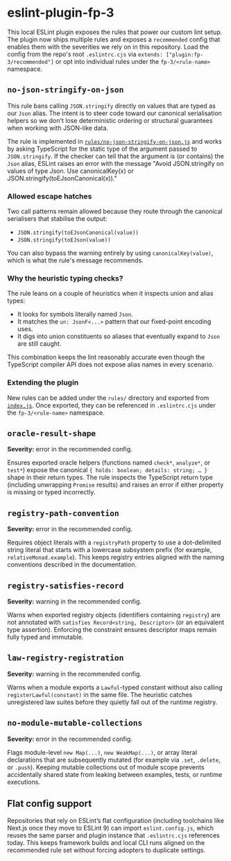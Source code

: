# eslint-plugin-fp-3

This local ESLint plugin exposes the rules that power our custom lint setup.
The plugin now ships multiple rules and exposes a `recommended` config that
enables them with the severities we rely on in this repository. Load the config
from the repo's root `.eslintrc.cjs` via `extends: ["plugin:fp-3/recommended"]`
or opt into individual rules under the `fp-3/<rule-name>` namespace.

## `no-json-stringify-on-json`

This rule bans calling `JSON.stringify` directly on values that are typed as our
`Json` alias. The intent is to steer code toward our canonical serialisation
helpers so we don't lose deterministic ordering or structural guarantees when
working with JSON-like data.

The rule is implemented in [`rules/no-json-stringify-on-json.js`](rules/no-json-stringify-on-json.js)
and works by asking TypeScript for the static type of the argument passed to
`JSON.stringify`. If the checker can tell that the argument is (or contains)
the `Json` alias, ESLint raises an error with the message "Avoid JSON.stringify
on values of type Json. Use canonicalKey(x) or JSON.stringify(toEJsonCanonical(x))."

### Allowed escape hatches

Two call patterns remain allowed because they route through the canonical
serialisers that stabilise the output:

- `JSON.stringify(toEJsonCanonical(value))`
- `JSON.stringify(toEJson(value))`

You can also bypass the warning entirely by using `canonicalKey(value)`, which
is what the rule's message recommends.

### Why the heuristic typing checks?

The rule leans on a couple of heuristics when it inspects union and alias types:

- It looks for symbols literally named `Json`.
- It matches the `un: JsonF<...>` pattern that our fixed-point encoding uses.
- It digs into union constituents so aliases that eventually expand to `Json`
  are still caught.

This combination keeps the lint reasonably accurate even though the TypeScript
compiler API does not expose alias names in every scenario.

### Extending the plugin

New rules can be added under the `rules/` directory and exported from
[`index.js`](index.js). Once exported, they can be referenced in `.eslintrc.cjs`
under the `fp-3/<rule-name>` namespace.

## `oracle-result-shape`

**Severity:** error in the recommended config.

Ensures exported oracle helpers (functions named `check*`, `analyze*`, or
`test*`) expose the canonical `{ holds: boolean; details: string; … }` shape in
their return types. The rule inspects the TypeScript return type (including
unwrapping `Promise` results) and raises an error if either property is missing
or typed incorrectly.

## `registry-path-convention`

**Severity:** error in the recommended config.

Requires object literals with a `registryPath` property to use a dot-delimited
string literal that starts with a lowercase subsystem prefix (for example,
`relativeMonad.example`). This keeps registry entries aligned with the naming
conventions described in the documentation.

## `registry-satisfies-record`

**Severity:** warning in the recommended config.

Warns when exported registry objects (identifiers containing `registry`) are not
annotated with `satisfies Record<string, Descriptor>` (or an equivalent type
assertion). Enforcing the constraint ensures descriptor maps remain fully typed
and immutable.

## `law-registry-registration`

**Severity:** warning in the recommended config.

Warns when a module exports a `Lawful`-typed constant without also calling
`registerLawful(constant)` in the same file. The heuristic catches unregistered
law suites before they quietly fall out of the runtime registry.

## `no-module-mutable-collections`

**Severity:** error in the recommended config.

Flags module-level `new Map(...)`, `new WeakMap(...)`, or array literal
declarations that are subsequently mutated (for example via `.set`, `.delete`,
or `.push`). Keeping mutable collections out of module scope prevents
accidentally shared state from leaking between examples, tests, or runtime
executions.

## Flat config support

Repositories that rely on ESLint’s flat configuration (including toolchains like Next.js once they move to ESLint 9) can import `eslint.config.js`, which reuses the same parser and plugin instance that `.eslintrc.cjs` references today. This keeps framework builds and local CLI runs aligned on the recommended rule set without forcing adopters to duplicate settings.
